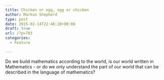 ```yaml
---
title: Chicken or egg, egg or chicken
author: Markus Shepherd
type: post
date: 2015-02-14T22:48:20+00:00
draft: true
url: /?p=703
categories:
  - Feature

---
```

Do we build mathematics according to the world, is our world written in Mathematics - or do we only understand the part of our world that can be described in the language of mathematics?